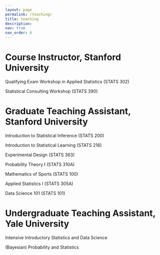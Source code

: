 ```yaml
---
layout: page
permalink: /teaching/
title: teaching
description: 
nav: true
nav_order: 6
---
```


Course Instructor, Stanford University
====

Qualifying Exam Workshop in Applied Statistics (STATS 302)

Statistical Consulting Workshop (STATS 390)

Graduate Teaching Assistant, Stanford University
====

Introduction to Statistical Inference (STATS 200)

Introduction to Statistical Learning (STATS 216)

Experimental Design (STATS 363)

Probability Theory I (STATS 310A)

Mathematics of Sports (STATS 100)

Applied Statistics I (STATS 305A)

Data Science 101 (STATS 101)


Undergraduate Teaching Assistant, Yale University
====

Intensive Introductory Statistics and Data Science

(Bayesian) Probability and Statistics
